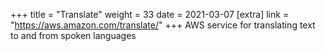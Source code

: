 +++
title = "Translate"
weight = 33
date = 2021-03-07
[extra]
link = "https://aws.amazon.com/translate/"
+++
AWS service for translating text to and from spoken languages

